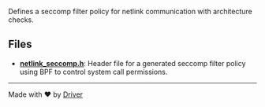 <!--------------------------------------------------------------------------------->
<!-- IMPORTANT: This file is auto-generated by Driver (https://driver.ai). -------->
<!-- Manual edits may be overwritten on future commits. --------------------------->
<!--------------------------------------------------------------------------------->

Defines a seccomp filter policy for netlink communication with architecture checks.


## Files
- **[netlink_seccomp.h](netlink_seccomp.h.md)**: Header file for a generated seccomp filter policy using BPF to control system call permissions.

---
Made with ❤️ by [Driver](https://www.driver.ai/)